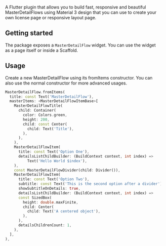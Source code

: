 A Flutter plugin that allows you to build fast, responsive and beautiful MasterDetailFlows using
Material 3 design that you can use to create your own license page or responsive layout page.

## Getting started

The package exposes a `MasterDetailFlow` widget. You can use the widget as a page itself or inside a
Scaffold.

## Usage

Create a new MasterDetailFlow using its fromItems constructor. You can also use the normal
constructor for more advanced usages.

```dart
MasterDetailFlow.fromItems(
  title: const Text('MasterDetailFlow'),
  masterItems: <MasterDetailFlowItemBase>[
    MasterDetailFlowTitle(
      child: Container(
        color: Colors.green,
        height: 200,
        child: const Center(
          child: Text('Title'),
        ),
      ),
    ),
    MasterDetailFlowItem(
      title: const Text('Option One'),
      detailsListChildBuilder: (BuildContext context, int index) =>
          Text('Hello World $index'),
    ),
    const MasterDetailFlowDivider(child: Divider()),
    MasterDetailFlowItem(
      title: const Text('Option Two'),
      subtitle: const Text('This is the second option after a divider'),
      showSubtitleOnDetails: true,
      detailsListChildBuilder: (BuildContext context, int index) =>
      const SizedBox(
        height: double.maxFinite,
        child: Center(
          child: Text('A centered object'),
        ),
      ),
      detailsChildrenCount: 1,
    ),
  ],
),
```
